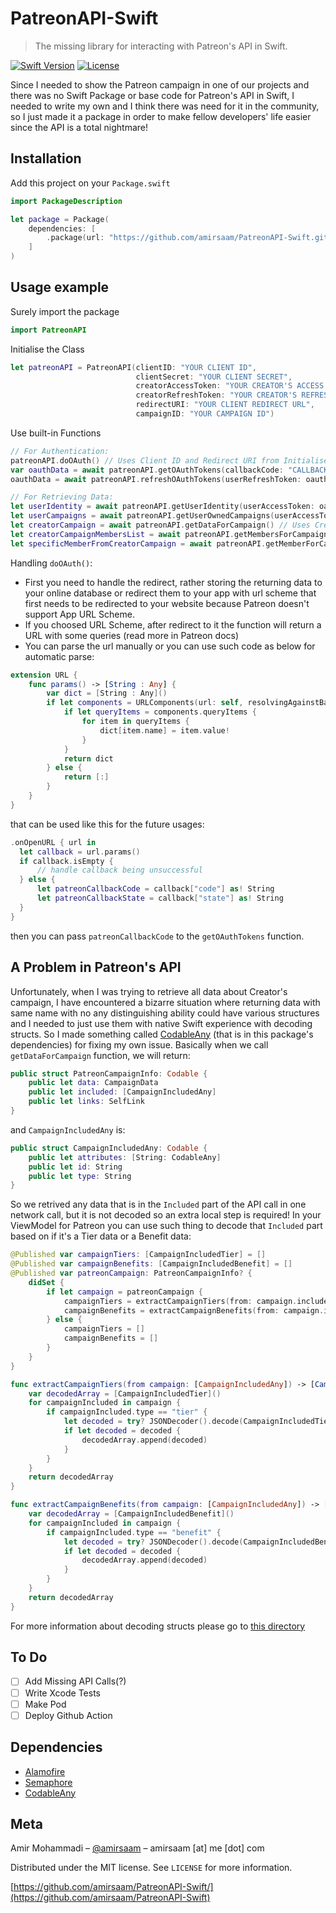 # PatreonAPI-Swift
> The missing library for interacting with Patreon's API in Swift.

[![Swift Version][swift-image]][swift-url]
[![License][license-image]][license-url]

Since I needed to show the Patreon campaign in one of our projects and there was no Swift Package or base code for Patreon's API in Swift, I needed to write my own and I think there was need for it in the community, so I just made it a package in order to make fellow developers' life easier since the API is a total nightmare!

## Installation

Add this project on your `Package.swift`

```swift
import PackageDescription

let package = Package(
    dependencies: [
        .package(url: "https://github.com/amirsaam/PatreonAPI-Swift.git", from: "0.9.00"),
    ]
)
```

## Usage example


Surely import the package
```swift
import PatreonAPI
```

Initialise the Class
```swift
let patreonAPI = PatreonAPI(clientID: "YOUR CLIENT ID",
                            clientSecret: "YOUR CLIENT SECRET",
                            creatorAccessToken: "YOUR CREATOR'S ACCESS TOKEN",
                            creatorRefreshToken: "YOUR CREATOR'S REFRESH TOKEN",
                            redirectURI: "YOUR CLIENT REDIRECT URL",
                            campaignID: "YOUR CAMPAIGN ID")
```

Use built-in Functions
```swift
// For Authentication: 
patreonAPI.doOAuth() // Uses Client ID and Redirect URI from Initialiser
var oauthData = await patreonAPI.getOAuthTokens(callbackCode: "CALLBACK CODE FROM doOAuth()") // Uses Client ID, Client Secret and Redirect URI from Initialiser
oauthData = await patreonAPI.refreshOAuthTokens(userRefreshToken: oauthData?.refresh_token ?? "") // Uses Client Secret and Redirect URI from Initialiser

// For Retrieving Data:
let userIdentity = await patreonAPI.getUserIdentity(userAccessToken: oauthData?.access_token ?? "")
let userCampaigns = await patreonAPI.getUserOwnedCampaigns(userAccessToken: oauthData?.access_token ?? "")
let creatorCampaign = await patreonAPI.getDataForCampaign() // Uses Creator Access Token and Campaign ID from Initialiser
let creatorCampaignMembersList = await patreonAPI.getMembersForCampaign() // Uses Creator Access Token and Campaign ID from Initialiser
let specificMemberFromCreatorCampaign = await patreonAPI.getMemberForCampaignByID(memberID: "MEMBER OF CAMPAIGN ID") // Uses Creator Access Token from Initialiser. `memberID` should be retrieved from `membersList`
```

Handling `doOAuth()`:
- First you need to handle the redirect, rather storing the returning data to your online database or redirect them to your app with url scheme that first needs to be redirected to your website because Patreon doesn't support App URL Scheme.
- If you choosed URL Scheme, after redirect to it the function will return a URL with some queries (read more in Patreon docs)
- You can parse the url manually or you can use such code as below for automatic parse:
```swift
extension URL {
    func params() -> [String : Any] {
        var dict = [String : Any]()
        if let components = URLComponents(url: self, resolvingAgainstBaseURL: false) {
            if let queryItems = components.queryItems {
                for item in queryItems {
                    dict[item.name] = item.value!
                }
            }
            return dict
        } else {
            return [:]
        }
    }
}
```
that can be used like this for the future usages:
```swift
.onOpenURL { url in
  let callback = url.params()
  if callback.isEmpty {
      // handle callback being unsuccessful
  } else {
      let patreonCallbackCode = callback["code"] as! String
      let patreonCallbackState = callback["state"] as! String
  }
}
```
then you can pass `patreonCallbackCode` to the `getOAuthTokens` function.

## A Problem in Patreon's API

Unfortunately, when I was trying to retrieve all data about Creator's campaign, I have encountered a bizarre situation where returning data with same name with no any distinguishing ability could have various structures and I needed to just use them with native Swift experience with decoding structs.
So I made something called [CodableAny](https://github.com/amirsaam/CodableAny) (that is in this package's dependencies) for fixing my own issue.
Basically when we call `getDataForCampaign` function, we will return:
```swift
public struct PatreonCampaignInfo: Codable {
    public let data: CampaignData
    public let included: [CampaignIncludedAny]
    public let links: SelfLink
}
```
and `CampaignIncludedAny` is:
```swift
public struct CampaignIncludedAny: Codable {
    public let attributes: [String: CodableAny]
    public let id: String
    public let type: String
}
```
So we retrived any data that is in the `Included` part of the API call in one network call, but it is not decoded so an extra local step is required! In your ViewModel for Patreon you can use such thing to decode that `Included` part based on if it's a Tier data or a Benefit data:
```swift
@Published var campaignTiers: [CampaignIncludedTier] = []
@Published var campaignBenefits: [CampaignIncludedBenefit] = []
@Published var patreonCampaign: PatreonCampaignInfo? {
    didSet {
        if let campaign = patreonCampaign {
            campaignTiers = extractCampaignTiers(from: campaign.included)
            campaignBenefits = extractCampaignBenefits(from: campaign.included)
        } else {
            campaignTiers = []
            campaignBenefits = []
        }
    }
}

func extractCampaignTiers(from campaign: [CampaignIncludedAny]) -> [CampaignIncludedTier] {
    var decodedArray = [CampaignIncludedTier]()
    for campaignIncluded in campaign {
        if campaignIncluded.type == "tier" {
            let decoded = try? JSONDecoder().decode(CampaignIncludedTier.self, from: try JSONEncoder().encode(campaignIncluded))
            if let decoded = decoded {
                decodedArray.append(decoded)
            }
        }
    }
    return decodedArray
}

func extractCampaignBenefits(from campaign: [CampaignIncludedAny]) -> [CampaignIncludedBenefit] {
    var decodedArray = [CampaignIncludedBenefit]()
    for campaignIncluded in campaign {
        if campaignIncluded.type == "benefit" {
            let decoded = try? JSONDecoder().decode(CampaignIncludedBenefit.self, from: try JSONEncoder().encode(campaignIncluded))
            if let decoded = decoded {
                decodedArray.append(decoded)
            }
        }
    }
    return decodedArray
}
```
For more information about decoding structs please go to [this directory](https://github.com/amirsaam/PatreonAPI-Swift/tree/master/Sources/PatreonAPI/Patreon%20Data%20Structs)


## To Do

- [ ] Add Missing API Calls(?)
- [ ] Write Xcode Tests
- [ ] Make Pod
- [ ] Deploy Github Action

## Dependencies 

- [Alamofire](https://github.com/Alamofire/Alamofire)
- [Semaphore](https://github.com/groue/Semaphore)
- [CodableAny](https://github.com/amirsaam/CodableAny)

## Meta

Amir Mohammadi – [@amirsaam](https://twitter.com/amirsaam) – amirsaam [at] me [dot] com

Distributed under the MIT license. See ``LICENSE`` for more information.

[https://github.com/amirsaam/PatreonAPI-Swift/](https://github.com/amirsaam/PatreonAPI-Swift)

[swift-image]:https://img.shields.io/badge/swift-5.0-orange.svg
[swift-url]: https://swift.org/
[license-image]: https://img.shields.io/badge/License-MIT-blue.svg
[license-url]: LICENSE
